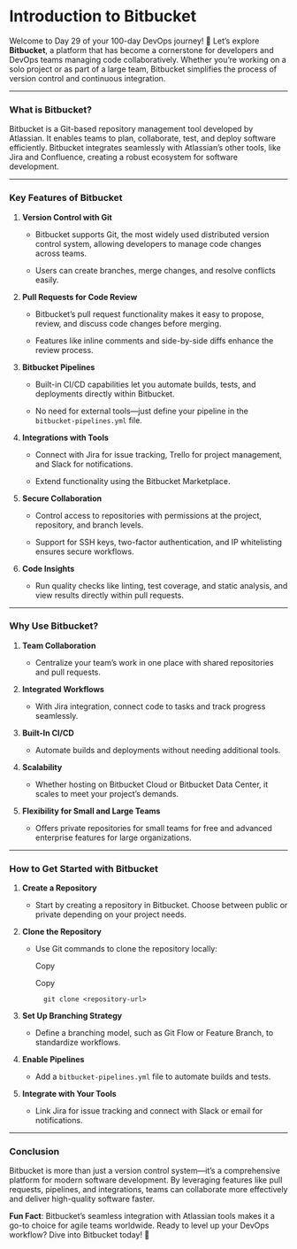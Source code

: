 # Introduction to Bitbucket
Welcome to Day 29  of your 100-day DevOps journey! 🎉 Let’s explore  **Bitbucket**, a platform that has become a cornerstone for developers and DevOps teams managing code collaboratively. Whether you’re working on a solo project or as part of a large team, Bitbucket simplifies the process of version control and continuous integration.

----------

### [](https://100daysdevops.hashnode.dev/day-30-of-100-days-introduction-to-bitbucket#heading-what-is-bitbucket "Permalink")**What is Bitbucket?**

Bitbucket is a Git-based repository management tool developed by Atlassian. It enables teams to plan, collaborate, test, and deploy software efficiently. Bitbucket integrates seamlessly with Atlassian’s other tools, like Jira and Confluence, creating a robust ecosystem for software development.

----------

### [](https://100daysdevops.hashnode.dev/day-30-of-100-days-introduction-to-bitbucket#heading-key-features-of-bitbucket "Permalink")**Key Features of Bitbucket**

1.  **Version Control with Git**
    
    -   Bitbucket supports Git, the most widely used distributed version control system, allowing developers to manage code changes across teams.
        
    -   Users can create branches, merge changes, and resolve conflicts easily.
        
2.  **Pull Requests for Code Review**
    
    -   Bitbucket’s pull request functionality makes it easy to propose, review, and discuss code changes before merging.
        
    -   Features like inline comments and side-by-side diffs enhance the review process.
        
3.  **Bitbucket Pipelines**
    
    -   Built-in CI/CD capabilities let you automate builds, tests, and deployments directly within Bitbucket.
        
    -   No need for external tools—just define your pipeline in the  `bitbucket-pipelines.yml`  file.
        
4.  **Integrations with Tools**
    
    -   Connect with Jira for issue tracking, Trello for project management, and Slack for notifications.
        
    -   Extend functionality using the Bitbucket Marketplace.
        
5.  **Secure Collaboration**
    
    -   Control access to repositories with permissions at the project, repository, and branch levels.
        
    -   Support for SSH keys, two-factor authentication, and IP whitelisting ensures secure workflows.
        
6.  **Code Insights**
    
    -   Run quality checks like linting, test coverage, and static analysis, and view results directly within pull requests.

----------

### [](https://100daysdevops.hashnode.dev/day-30-of-100-days-introduction-to-bitbucket#heading-why-use-bitbucket "Permalink")**Why Use Bitbucket?**

1.  **Team Collaboration**
    
    -   Centralize your team’s work in one place with shared repositories and pull requests.
2.  **Integrated Workflows**
    
    -   With Jira integration, connect code to tasks and track progress seamlessly.
3.  **Built-In CI/CD**
    
    -   Automate builds and deployments without needing additional tools.
4.  **Scalability**
    
    -   Whether hosting on Bitbucket Cloud or Bitbucket Data Center, it scales to meet your project’s demands.
5.  **Flexibility for Small and Large Teams**
    
    -   Offers private repositories for small teams for free and advanced enterprise features for large organizations.

----------

### [](https://100daysdevops.hashnode.dev/day-30-of-100-days-introduction-to-bitbucket#heading-how-to-get-started-with-bitbucket "Permalink")**How to Get Started with Bitbucket**

1.  **Create a Repository**
    
    -   Start by creating a repository in Bitbucket. Choose between public or private depending on your project needs.
2.  **Clone the Repository**
    
    -   Use Git commands to clone the repository locally:
        
        Copy
        
        Copy
        
        ```
          git clone <repository-url>
        
        ```
        
3.  **Set Up Branching Strategy**
    
    -   Define a branching model, such as Git Flow or Feature Branch, to standardize workflows.
4.  **Enable Pipelines**
    
    -   Add a  `bitbucket-pipelines.yml`  file to automate builds and tests.
5.  **Integrate with Your Tools**
    
    -   Link Jira for issue tracking and connect with Slack or email for notifications.

----------

### [](https://100daysdevops.hashnode.dev/day-30-of-100-days-introduction-to-bitbucket#heading-conclusion "Permalink")**Conclusion**

Bitbucket is more than just a version control system—it’s a comprehensive platform for modern software development. By leveraging features like pull requests, pipelines, and integrations, teams can collaborate more effectively and deliver high-quality software faster.

**Fun Fact**: Bitbucket’s seamless integration with Atlassian tools makes it a go-to choice for agile teams worldwide. Ready to level up your DevOps workflow? Dive into Bitbucket today! 🚀
